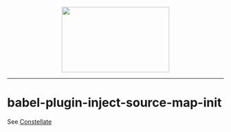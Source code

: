 <p align="center">
  <img src="https://cdn.rawgit.com/constellators/constellate/8e303aad/assets/logo-full.png" width="250" height="152.84" />
</p>

<hr />

# babel-plugin-inject-source-map-init

See [Constellate](https://github.com/constellators/constellate)
